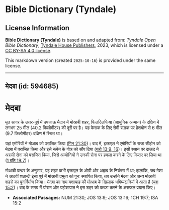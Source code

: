 # Bible Dictionary (Tyndale)

## License Information

**Bible Dictionary (Tyndale)** is based on and adapted from: _Tyndale Open Bible Dictionary_, [Tyndale House Publishers](https://tyndaleopenresources.com/), 2023, which is licensed under a [CC BY-SA 4.0 license](https://creativecommons.org/licenses/by-sa/4.0/legalcode.en).

This markdown version (created `2025-10-16`) is provided under the same license.



--------------------------------

## मेदबा (id: 594685)

मेदबा
=====

मृत सागर के उत्तर\-पूर्व में उपजाऊ मैदान में मोआबी शहर, फिलदिलफिया (आधुनिक अम्मान) के दक्षिण में लगभग 25 मील (40\.2 किलोमीटर) की दूरी पर है। यह केराक के लिए रोमी सड़क पर हेशबोन से 6 मील (9\.7 किलोमीटर) दक्षिण में स्थित था।

यहां एमोरियों ने मोआब को पराजित किया ([गिन 21:30](https://ref.ly/Num21:30))। बाद में, इस्राएल ने एमोरियों के राजा सीहोन को मेदबा में पराजित किया और इसे रूबेन के गोत्र को सौंप दिया ([यहो 13:9, 16](https://ref.ly/Josh13:9,Josh13:16))। इसी स्थान पर दाऊद ने अरामी सेना को पराजित किया, जिसे अम्मोनियों ने उनकी सेना पर हमला करने के लिए किराए पर लिया था ([1 इति 19:7](https://ref.ly/1Chr19:7))।

मोआबी पत्थर के अनुसार, यह शहर कभी इस्राएल के ओम्री और अहाब के नियंत्रण में था; हालांकि, जब मेशा ने आठवीं शताब्दी ईसा पूर्व में मोआबी प्रभुत्व को पुनः स्थापित किया, तब उन्होंने मेदबा और अन्य मोआबी शहरों का पुनर्निर्माण किया। मेदबा का नाम यशायाह की मोआब के खिलाफ भविष्यद्वानियों में आता है ([यश 15:2](https://ref.ly/Isa15:2))। बाद के समय में योराम और यहोशापात ने इस शहर को कब्जा करने के असफल प्रयास किए।

* **Associated Passages:** NUM 21:30; JOS 13:9; JOS 13:16; 1CH 19:7; ISA 15:2


